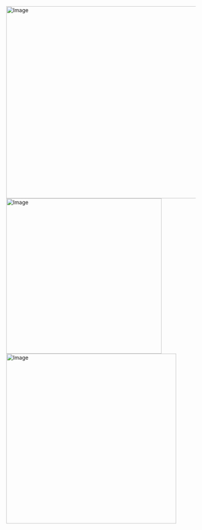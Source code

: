 <img width="511" alt="Image" src="https://github.com/user-attachments/assets/11645a4f-2c87-4b70-b17d-bedf872e81a5" />
<img width="413" alt="Image" src="https://github.com/user-attachments/assets/7df93c7d-0da0-4abc-9bea-303532a2649e" />
<img width="452" alt="Image" src="https://github.com/user-attachments/assets/f2844942-092a-4ab3-8106-837e77f53522" />

